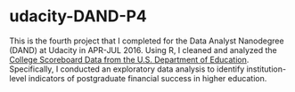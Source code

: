 # udacity-DAND-P4

This is the fourth project that I completed for the Data Analyst Nanodegree (DAND) at Udacity in APR-JUL 2016. Using R, I cleaned and analyzed the [College Scoreboard Data from the U.S. Department of Education](https://collegescorecard.ed.gov/data/). Specifically, I conducted an exploratory data analysis to identify institution-level indicators of postgraduate financial success in higher education.
